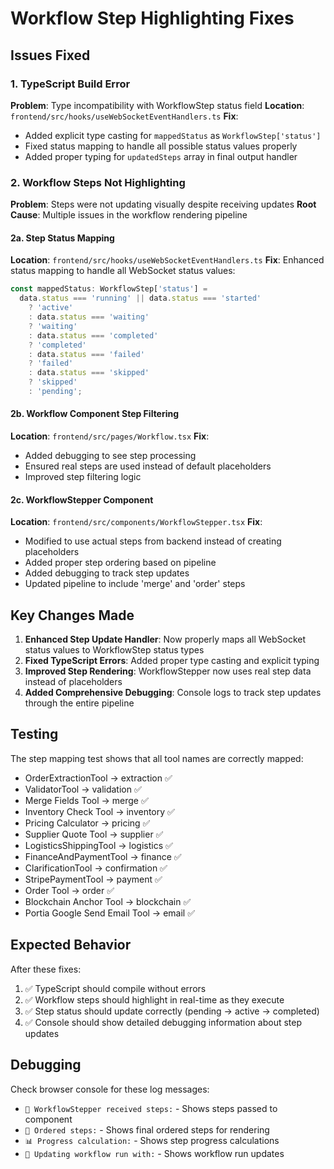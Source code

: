 # Workflow Step Highlighting Fixes

## Issues Fixed

### 1. TypeScript Build Error

**Problem**: Type incompatibility with WorkflowStep status field
**Location**: `frontend/src/hooks/useWebSocketEventHandlers.ts`
**Fix**:

- Added explicit type casting for `mappedStatus` as `WorkflowStep['status']`
- Fixed status mapping to handle all possible status values properly
- Added proper typing for `updatedSteps` array in final output handler

### 2. Workflow Steps Not Highlighting

**Problem**: Steps were not updating visually despite receiving updates
**Root Cause**: Multiple issues in the workflow rendering pipeline

#### 2a. Step Status Mapping

**Location**: `frontend/src/hooks/useWebSocketEventHandlers.ts`
**Fix**: Enhanced status mapping to handle all WebSocket status values:

```typescript
const mappedStatus: WorkflowStep['status'] =
  data.status === 'running' || data.status === 'started'
    ? 'active'
    : data.status === 'waiting'
    ? 'waiting'
    : data.status === 'completed'
    ? 'completed'
    : data.status === 'failed'
    ? 'failed'
    : data.status === 'skipped'
    ? 'skipped'
    : 'pending';
```

#### 2b. Workflow Component Step Filtering

**Location**: `frontend/src/pages/Workflow.tsx`
**Fix**:

- Added debugging to see step processing
- Ensured real steps are used instead of default placeholders
- Improved step filtering logic

#### 2c. WorkflowStepper Component

**Location**: `frontend/src/components/WorkflowStepper.tsx`
**Fix**:

- Modified to use actual steps from backend instead of creating placeholders
- Added proper step ordering based on pipeline
- Added debugging to track step updates
- Updated pipeline to include 'merge' and 'order' steps

## Key Changes Made

1. **Enhanced Step Update Handler**: Now properly maps all WebSocket status values to WorkflowStep status types
2. **Fixed TypeScript Errors**: Added proper type casting and explicit typing
3. **Improved Step Rendering**: WorkflowStepper now uses real step data instead of placeholders
4. **Added Comprehensive Debugging**: Console logs to track step updates through the entire pipeline

## Testing

The step mapping test shows that all tool names are correctly mapped:

- OrderExtractionTool -> extraction ✅
- ValidatorTool -> validation ✅
- Merge Fields Tool -> merge ✅
- Inventory Check Tool -> inventory ✅
- Pricing Calculator -> pricing ✅
- Supplier Quote Tool -> supplier ✅
- LogisticsShippingTool -> logistics ✅
- FinanceAndPaymentTool -> finance ✅
- ClarificationTool -> confirmation ✅
- StripePaymentTool -> payment ✅
- Order Tool -> order ✅
- Blockchain Anchor Tool -> blockchain ✅
- Portia Google Send Email Tool -> email ✅

## Expected Behavior

After these fixes:

1. ✅ TypeScript should compile without errors
2. ✅ Workflow steps should highlight in real-time as they execute
3. ✅ Step status should update correctly (pending -> active -> completed)
4. ✅ Console should show detailed debugging information about step updates

## Debugging

Check browser console for these log messages:

- `🎯 WorkflowStepper received steps:` - Shows steps passed to component
- `🔄 Ordered steps:` - Shows final ordered steps for rendering
- `📊 Progress calculation:` - Shows step progress calculations
- `🔄 Updating workflow run with:` - Shows workflow run updates

